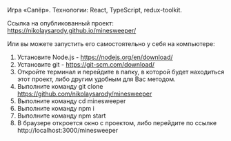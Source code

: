Игра «Сапёр». Технологии: React, TypeScript, redux-toolkit.

Ссылка на опубликованный проект: https://nikolaysarody.github.io/minesweeper/

Или вы можете запустить его самостоятельно у себя на компьютере:
1) Установите Node.js - https://nodejs.org/en/download/
2) Установите git - https://git-scm.com/download/
3) Откройте терминал и перейдите в папку, в которой будет находиться этот проект, либо другим удобным для Вас методом.
4) Выполните команду git clone https://github.com/nikolaysarody/minesweeper
5) Выполните команду cd minesweeper
6) Выполните команду npm i
7) Выполните команду npm start
8) В браузере откроется окно с проектом, либо перейдите по ссылке http://localhost:3000/minesweeper